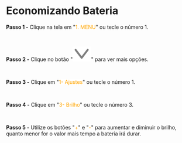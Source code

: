 # Economizando Bateria

**Passo 1 -** Clique na tela em "<mark style="color:orange;background-color:white;">1. MENU</mark>" ou tecle o número 1.

<br>

**Passo 2 -** Clique no botão "<img src="/assets/prints/icon_seta_baixo_maquininha.png" alt="" data-size="line">" para ver mais opções.

<br>

**Passo 3 -** Clique em "<mark style="color:orange;background-color:white;">1- Ajustes</mark>" ou tecle o número 1.

<br>

**Passo 4 -** Clique em "<mark style="color:orange;background-color:white;">3- Brilho</mark>" ou tecle o número 3.

<br>

**Passo 5 -** Utilize os botões "<mark style="color:orange;background-color:white;">+</mark>" e "<mark style="color:orange;background-color:white;">-</mark>" para aumentar e diminuir o brilho, quanto menor for o valor mais tempo a bateria irá durar.